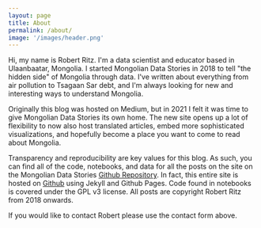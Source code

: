 ```yaml
---
layout: page
title: About
permalink: /about/
image: '/images/header.png'
---
```


Hi, my name is Robert Ritz. I'm a data scientist and educator based in Ulaanbaatar, Mongolia. I started Mongolian Data Stories in 2018 to tell "the hidden side" of Mongolia through data. I've written about everything from air pollution to Tsagaan Sar debt, and I'm always looking for new and interesting ways to understand Mongolia.

Originally this blog was hosted on Medium, but in 2021 I felt it was time to give Mongolian Data Stories its own home. The new site opens up a lot of flexibility to now also host translated articles, embed more sophisticated visualizations, and hopefully become a place you want to come to read about Mongolia.

Transparency and reproducibility are key values for this blog. As such, you can find all of the code, notebooks, and data for all the posts on the site on the Mongolian Data Stories [Github Repository](https://github.com/robertritz/mongoliandatastories/tree/main/notebooks). In fact, this entire site is hosted on [Github](https://github.com/robertritz/mongoliandatastories) using Jekyll and Github Pages. Code found in notebooks is covered under the GPL v3 license. All posts are copyright Robert Ritz from 2018 onwards.

If you would like to contact Robert please use the contact form above.

